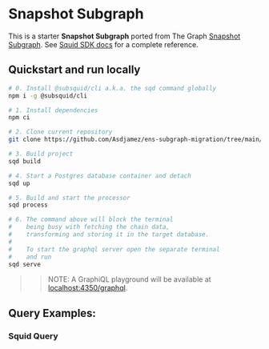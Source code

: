

# Snapshot Subgraph

This is a starter **Snapshot Subgraph** ported from The Graph [Snapshot Subgraph](https://thegraph.com/hosted-service/subgraph/snapshot-labs/snapshot). 
See [Squid SDK docs](https://docs.subsquid.io/) for a complete reference.

## Quickstart and run locally

```bash
# 0. Install @subsquid/cli a.k.a. the sqd command globally
npm i -g @subsquid/cli

# 1. Install dependencies
npm ci

# 2. Clone current repository
git clone https://github.com/Asdjamez/ens-subgraph-migration/tree/main/Migration_Snapsot

# 3. Build project
sqd build

# 4. Start a Postgres database container and detach
sqd up

# 5. Build and start the processor
sqd process

# 6. The command above will block the terminal
#    being busy with fetching the chain data, 
#    transforming and storing it in the target database.
#
#    To start the graphql server open the separate terminal
#    and run
sqd serve
```
>> NOTE: A GraphiQL playground will be available at [localhost:4350/graphql](http://localhost:4350/graphql).

## Query Examples:

### Squid Query





